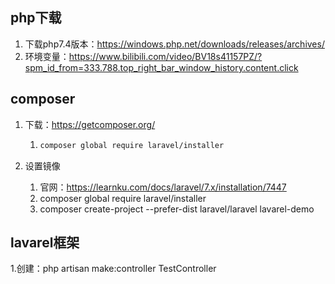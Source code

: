 ## php下载

1. 下载php7.4版本：https://windows.php.net/downloads/releases/archives/
2. 环境变量：https://www.bilibili.com/video/BV18s41157PZ/?spm_id_from=333.788.top_right_bar_window_history.content.click



## composer

1. 下载：https://getcomposer.org/

   1. ```sh
      composer global require laravel/installer
      ```

      

2. 设置镜像

   1. 官网：https://learnku.com/docs/laravel/7.x/installation/7447
   2. composer global require laravel/installer
   3. composer create-project --prefer-dist laravel/laravel lavarel-demo



## lavarel框架

1.创建：php artisan make:controller TestController



















